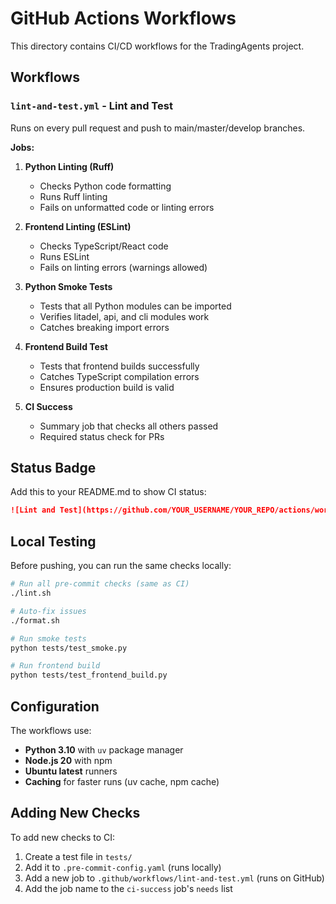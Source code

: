 # GitHub Actions Workflows

This directory contains CI/CD workflows for the TradingAgents project.

## Workflows

### `lint-and-test.yml` - Lint and Test

Runs on every pull request and push to main/master/develop branches.

**Jobs:**

1. **Python Linting (Ruff)**
   - Checks Python code formatting
   - Runs Ruff linting
   - Fails on unformatted code or linting errors

2. **Frontend Linting (ESLint)**
   - Checks TypeScript/React code
   - Runs ESLint
   - Fails on linting errors (warnings allowed)

3. **Python Smoke Tests**
   - Tests that all Python modules can be imported
   - Verifies litadel, api, and cli modules work
   - Catches breaking import errors

4. **Frontend Build Test**
   - Tests that frontend builds successfully
   - Catches TypeScript compilation errors
   - Ensures production build is valid

5. **CI Success**
   - Summary job that checks all others passed
   - Required status check for PRs

## Status Badge

Add this to your README.md to show CI status:

```markdown
![Lint and Test](https://github.com/YOUR_USERNAME/YOUR_REPO/actions/workflows/lint-and-test.yml/badge.svg)
```

## Local Testing

Before pushing, you can run the same checks locally:

```bash
# Run all pre-commit checks (same as CI)
./lint.sh

# Auto-fix issues
./format.sh

# Run smoke tests
python tests/test_smoke.py

# Run frontend build
python tests/test_frontend_build.py
```

## Configuration

The workflows use:
- **Python 3.10** with `uv` package manager
- **Node.js 20** with npm
- **Ubuntu latest** runners
- **Caching** for faster runs (uv cache, npm cache)

## Adding New Checks

To add new checks to CI:

1. Create a test file in `tests/`
2. Add it to `.pre-commit-config.yaml` (runs locally)
3. Add a new job to `.github/workflows/lint-and-test.yml` (runs on GitHub)
4. Add the job name to the `ci-success` job's `needs` list
